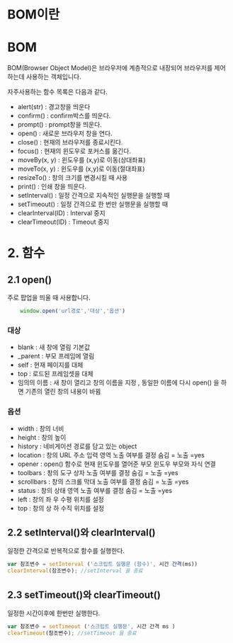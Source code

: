 BOM이란
===

# BOM

BOM(Browser Object Model)은 브라우저에 계층적으로 내장되어 브라우저를 제어하는데 사용하는 객체입니다.

자주사용하는 함수 목록은 다음과 같다.

- alert(str) : 경고창을 띄운다
- confirm() : confirm박스를 띄운다.
- prompt() : prompt창을 띄운다.
- open() : 새로운 브라우저 창을 연다.
- close() : 현재의 브라우저를 종료시킨다.
- focus() : 현재의 윈도우로 포커스를 옮긴다.
- moveBy(x, y) : 윈도우를 (x,y)로 이동(상대좌표)
- moveTo(x, y) : 윈도우를 (x,y)로 이동(절대좌표)
- resizeTo() : 창의 크기를 변경시킬 때 사용
- print() : 인쇄 창을 띄운다.
- setInterval() : 일정 간격으로 지속적인 실행문을 실행할 때
- setTimeout() : 일정 간격으로 한 번만 실행문을 실행할 때
- clearInterval(ID) : Interval 중지
- clearTimeout(ID) : Timeout 중지

# 2. 함수

## 2.1 open()

주로 팝업을 띄울 때 사용합니다.

```JavaScript
    window.open('url경로','대상','옵션')
```

### 대상

- blank : 새 창에 열림 기본값
- _parent : 부모 프레임에 열림
- self : 현재 페이지를 대체
- top : 로드된 프레임셋을 대체
- 임의의 이름 : 새 창이 열리고 창의 이름을 지정 , 동일한 이름에 다시 open() 을 하면 기존의 열린 창의 내용이 바뀜

### 옵션

- width : 창의 너비
- height : 창의 높이
- history : 네비게이션 경로를 담고 있는 object
- location : 창의 URL 주소 입력 영역 노출 여부를 결정 숨김 = 노출 =yes
- opener : open() 함수로 현재 윈도우를 열어준 부모 윈도우 부모와 자식 연결
- toolbars : 창의 도구 상자 노출 여부를 결정 숨김 = 노출 =yes
- scrollbars : 창의 스크롤 막대 노출 여부를 결정 숨김 = 노출 =yes
- status : 창의 상태 영역 노출 여부를 결정 숨김 = 노출 =yes
- left : 창의 좌 우 수평 위치를 설정
- top : 창의 상 하 수직 위치를 설정

## 2.2 setInterval()와 clearInterval()

일정한 간격으로 반복적으로 함수를 실행한다.

```JavaScript
var 참조변수 = setInterval ('스크립트 실행문 (함수)', 시간 간격(ms))
clearInterval(참조변수); //setInterval 을 종료
```

## 2.3 setTimeout()와 clearTimeout()

일정한 시간이후에 한번만 실행한다.

```JavaScript
var 참조변수 = setTimeout ('스크립트 실행문', 시간 간격 ms )
clearTimeout(참조변수); //setTimeout 을 종료
```

